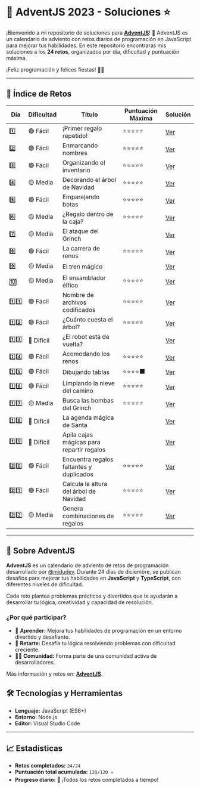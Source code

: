 # 🎄 AdventJS 2023 - Soluciones ⭐

¡Bienvenido a mi repositorio de soluciones para **[AdventJS](https://adventjs.dev/es/)**! 🚀 AdventJS es un calendario de adviento con retos diarios
de programación en JavaScript para mejorar tus habilidades. En este repositorio encontrarás mis soluciones a los **24 retos**, organizados por día,
dificultad y puntuación máxima.

¡Feliz programación y felices fiestas! 🎅🎁

---

## 📜 Índice de Retos

| Día  | Dificultad | Título                                    | Puntuación Máxima | Solución           |
| ---- | ---------- | ----------------------------------------- | ----------------- | ------------------ |
| 1️⃣   | 🟢 Fácil   | ¡Primer regalo repetido!                  | ⭐⭐⭐⭐⭐        | [Ver](./reto01.js) |
| 2️⃣   | 🟢 Fácil   | Enmarcando nombres                        | ⭐⭐⭐⭐⭐        | [Ver](./reto02.js) |
| 3️⃣   | 🟢 Fácil   | Organizando el inventario                 | ⭐⭐⭐⭐⭐        | [Ver](./reto03.js) |
| 4️⃣   | 🟡 Media   | Decorando el árbol de Navidad             | ⭐⭐⭐⭐⭐        | [Ver](./reto04.js) |
| 5️⃣   | 🟢 Fácil   | Emparejando botas                         | ⭐⭐⭐⭐⭐        | [Ver](./reto05.js) |
| 6️⃣   | 🟡 Media   | ¿Regalo dentro de la caja?                | ⭐⭐⭐⭐⭐        | [Ver](./reto06.js) |
| 7️⃣   | 🟡 Media   | El ataque del Grinch                      |                   | [Ver](./reto07.js) |
| 8️⃣   | 🟢 Fácil   | La carrera de renos                       | ⭐⭐⭐⭐⭐        | [Ver](./reto08.js) |
| 9️⃣   | 🟡 Media   | El tren mágico                            |                   | [Ver](./reto09.js) |
| 🔟   | 🟡 Media   | El ensamblador élfico                     | ⭐⭐⭐⭐⭐        | [Ver](./reto10.js) |
| 1️⃣1️⃣ | 🟢 Fácil   | Nombre de archivos codificados            | ⭐⭐⭐⭐⭐        | [Ver](./reto11.js) |
| 1️⃣2️⃣ | 🟢 Fácil   | ¿Cuánto cuesta el árbol?                  | ⭐⭐⭐⭐⭐        | [Ver](./reto12.js) |
| 1️⃣3️⃣ | 🔴 Difícil | ¿El robot está de vuelta?                 |                   | [Ver](./reto13.js) |
| 1️⃣4️⃣ | 🟢 Fácil   | Acomodando los renos                      | ⭐⭐⭐⭐⭐        | [Ver](./reto14.js) |
| 1️⃣5️⃣ | 🟢 Fácil   | Dibujando tablas                          | ⭐⭐⭐⭐⬛        | [Ver](./reto15.js) |
| 1️⃣6️⃣ | 🟢 Fácil   | Limpiando la nieve del camino             | ⭐⭐⭐⭐⭐        | [Ver](./reto16.js) |
| 1️⃣7️⃣ | 🟡 Media   | Busca las bombas del Grinch               | ⭐⭐⭐⭐⭐        | [Ver](./reto17.js) |
| 1️⃣8️⃣ | 🔴 Difícil | La agenda mágica de Santa                 |                   | [Ver](./reto18.js) |
| 1️⃣9️⃣ | 🔴 Difícil | Apila cajas mágicas para repartir regalos |                   | [Ver](./reto19.js) |
| 2️⃣0️⃣ | 🟢 Fácil   | Encuentra regalos faltantes y duplicados  | ⭐⭐⭐⭐⭐        | [Ver](./reto20.js) |
| 2️⃣1️⃣ | 🟢 Fácil   | Calcula la altura del árbol de Navidad    | ⭐⭐⭐⭐⭐        | [Ver](./reto21.js) |
| 2️⃣2️⃣ | 🟡 Media   | Genera combinaciones de regalos           | ⭐⭐⭐⭐⭐        | [Ver](./reto22.js) |

---

## 🎁 Sobre AdventJS

**AdventJS** es un calendario de adviento de retos de programación desarrollado por [@midudev](https://github.com/midudev). Durante 24 días de
diciembre, se publican desafíos para mejorar tus habilidades en **JavaScript** y **TypeScript**, con diferentes niveles de dificultad.

Cada reto plantea problemas prácticos y divertidos que te ayudarán a desarrollar tu lógica, creatividad y capacidad de resolución.

### ¿Por qué participar?

-   🌟 **Aprender:** Mejora tus habilidades de programación en un entorno divertido y desafiante.
-   🏅 **Retarte:** Desafía tu lógica resolviendo problemas con dificultad creciente.
-   👨‍💻 **Comunidad:** Forma parte de una comunidad activa de desarrolladores.

Más información y retos en: **[AdventJS](https://adventjs.dev/es)**.

## 🛠️ Tecnologías y Herramientas

-   **Lenguaje:** JavaScript (ES6+)
-   **Entorno:** Node.js
-   **Editor:** Visual Studio Code

---

## 📈 Estadísticas

-   **Retos completados:** `24/24`
-   **Puntuación total acumulada:** `120/120 ⭐`
-   **Progreso diario:** 🎯 ¡Todos los retos completados a tiempo!
